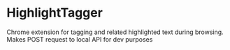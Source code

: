# HighlightTagger
Chrome extension for tagging and related highlighted text during browsing. Makes POST request to local API for dev purposes
